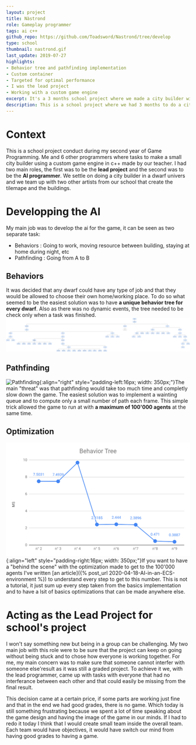 ```yaml
---
layout: project
title: Nàstrond
role: Gameplay programmer
tags: ai c++
github_repo: https://github.com/Toadsword/Nastrond/tree/develop
type: school
thumbnail: nastrond.gif
last_update: 2019-07-27
highlights: 
- Behavior tree and pathfinding implementation
- Custom container 
- Targeted for optimal performance
- I was the lead project
- Working with a custom game engine 
excerpt: It's a 3 months school project where we made a city builder with dwarfs.
description: This is a school project where we had 3 months to do a city builder with dwarf. I was in charge of the <b>AI</b> in general, from the <b>decisions making to the pathfinding</b>. This project was our first where we worked with a <b>custom game engine</b> - made by our teacher - and had to have a vision outside from the game that we could have with a Unity's project.
---
```


# Context
This is a school project conduct during my second year of Game Programming. Me and 6 other programmers where tasks to make a small city builder using a custom game engine in c++ made by our teacher. I had two main roles, the first was to be the **lead project** and the second was to be the **AI programmer**. We settle on doing a city builder in a dwarf univers and we team up with two other artists from our school that create the tilemape and the buildings.

# Developping the AI
My main job was to develop the ai for the game, it can be seen as two separate task:
- Behaviors : Going to work, moving resource between building, staying at home during night, etc
- Pathfinding : Going from A to B

## Behaviors
It was decided that any dwarf could have any type of job and that they would be allowed to choose their own home/working place. To do so what seemed to be the easiest solution was to have **a unique behavior tree for every dwarf**. Also as there was no dynamic events, the tree needed to be check only when a task was finished.
![BehaviorTree](../assets/images/nastrond/BehaviourTree.png)

## Pathfinding
![Pathfinding](../assets/images/nastrond/pathfinding.gif){:align="right" style="padding-left:16px; width: 350px;"}The main "threat" was that pathfinding would take too much time and completly slow down the game. The easiest solution was to implement a wainting queue and to compute only a small number of path each frame. This simple trick allowed the game to run at with **a maximum of 100'000 agents** at the same time. <br clear="right">

## Optimization
![Pathfinding](../assets/images/nastrond/article_thumbnail.png){:align="left" style="padding-right:16px; width: 350px;"}If you want to have a "behind the scene" with the optimization made to get to the 100'000 agents I've written [an article]({% post_url 2020-04-18-AI-in-an-ECS-environment %}) to understand every step to get to this number. This is not a tutorial, it just sum up every step taken from the basics implementation and to have a lsit of basics optimizations that can be made anywhere else.<br clear="left">

# Acting as the Lead Project for school's project
I won't say something new but being in a group can be challenging. My two main job with this role were to be sure that the project can keep on going without being stuck and to chose how everyone is working together. For me, my main concern was to make sure that someone cannot interfer with someone else'result as it was still a graded project. To achieve it we, with the lead programmer, came up with tasks with everyone that had no interferance between each other and that could easily be missing from the final result. 

This decision came at a certain price, if some parts are working just fine and that in the end we had good grades, there is no game. Which today is still something frustrating because we spent a lot of time speaking about the game design and having the image of the game in our minds. If I had to redo it today I think that I would create small team inside the overall team. Each team would have objectives, it would have switch our mind from having good grades to having a game.

